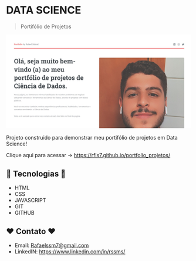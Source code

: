 # DATA SCIENCE
> Portifólio de Projetos

![preview](/images/preview.jpg)

Projeto construido para demonstrar meu portifólio de projetos em Data Science!

Clique aqui para acessar -> https://rfls7.github.io/portfolio_projetos/

## 🔧 Tecnologias 🔧

- HTML
- CSS
- JAVASCRIPT
- GIT
- GITHUB

## ❤️ Contato ❤️
 
- Email: Rafaelssm7@gmail.com
- LinkedIN: https://www.linkedin.com/in/rssms/